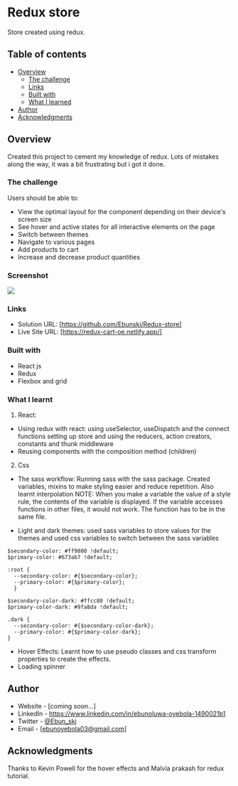 #  Redux store

Store created using redux.

## Table of contents

- [Overview](#overview)
  - [The challenge](#the-challenge)
  - [Links](#links)
  - [Built with](#built-with)
  - [What I learned](#what-i-learned)
- [Author](#author)
- [Acknowledgments](#acknowledgments)

## Overview

Created this project to cement my knowledge of redux. Lots of mistakes along the way, it was a bit frustrating but i got it done.

### The challenge

Users should be able to:

- View the optimal layout for the component depending on their device's screen size
- See hover and active states for all interactive elements on the page
- Switch between themes
- Navigate to various pages
- Add products to cart
- Increase and decrease product quantities

### Screenshot

![](./screenshot.jpg)

### Links

- Solution URL: [https://github.com/Ebunski/Redux-store]
- Live Site URL: [https://redux-cart-oe.netlify.app/]

### Built with

- React js
- Redux
- Flexbox and grid

### What I learnt

1. React:

- Using redux with react:
  using useSelector, useDispatch and the connect functions
  setting up store and using the reducers, action creators, constants and thunk middleware
- Reusing components with the composition method (children)

2. Css

- The sass workflow:
  Running sass with the sass package.
  Created variables, mixins to make styling easier and reduce repetition.
  Also learnt interpolation
  NOTE: When you make a variable the value of a style rule, the contents of the variable is displayed. If the variable accesses functions in other files, it would not work. The function has to be in the same file.

- Light and dark themes:
  used sass variables to store values for the themes and used css variables to switch between the sass variables

```
$secondary-color: #ff9800 !default;
$primary-color: #673ab7 !default;

:root {
  --secondary-color: #{$secondary-color};
  --primary-color: #{$primary-color};
  }

$secondary-color-dark: #ffcc80 !default;
$primary-color-dark: #9fa8da !default;

.dark {
  --secondary-color: #{$secondary-color-dark};
  --primary-color: #{$primary-color-dark};
}
```

- Hover Effects:
  Learnt how to use pseudo classes and css transform properties to create the effects.
- Loading spinner

## Author

- Website - [coming soon...]
- LinkedIn - https://www.linkedin.com/in/ebunoluwa-oyebola-1490021b1
- Twitter - [@Ebun_ski](https://www.twitter.com/Ebun_ski)
- Email - [ebunoyebola03@gmail.com]

## Acknowledgments

Thanks to Kevin Powell for the hover effects and Malvia prakash for redux tutorial.
